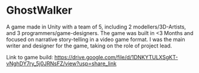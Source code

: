 # GhostWalker
A game made in Unity with a team of 5, including 2 modellers/3D-Artists, and 3 programmers/game-designers. The game was built in &lt;3 Months and focused on narrative story-telling in a video game format. I was the main writer and designer for the game, taking on the role of project lead.

Link to game build: https://drive.google.com/file/d/1DNKYTULXSgKT-vNghDY7ry_5j0JRNsFZ/view?usp=share_link
